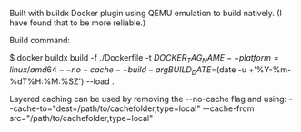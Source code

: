 Built with buildx Docker plugin using QEMU emulation to build natively. (I have found that to be more reliable.)

Build command:

$ docker buildx build -f ./Dockerfile -t ${DOCKER_TAG_NAME} --platform=linux/amd64 --no-cache --build-arg BUILD_DATE=$(date -u +'%Y-%m-%dT%H:%M:%SZ') --load .

Layered caching can be used by removing the --no-cache flag and using:
--cache-to="dest=/path/to/cachefolder,type=local" --cache-from src="/path/to/cachefolder,type=local"

